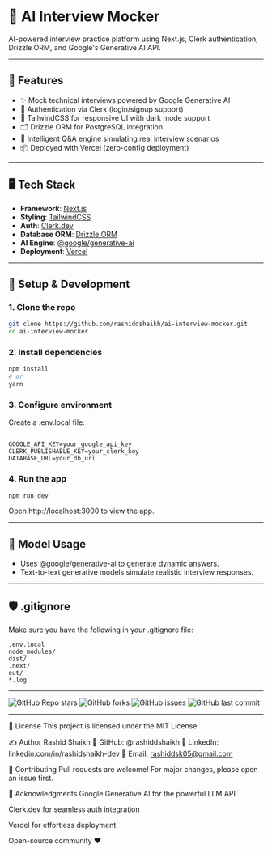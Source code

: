 # 🧠 AI Interview Mocker

AI-powered interview practice platform using Next.js, Clerk authentication, Drizzle ORM, and Google's Generative AI API.

---

## 🚀 Features

- ✨ Mock technical interviews powered by Google Generative AI
- 🔐 Authentication via Clerk (login/signup support)
- 🎨 TailwindCSS for responsive UI with dark mode support
- 🗂️ Drizzle ORM for PostgreSQL integration
- 🧠 Intelligent Q&A engine simulating real interview scenarios
- 📦 Deployed with Vercel (zero-config deployment)

---

## 🖥️ Tech Stack

- **Framework**: [Next.js](https://nextjs.org/)
- **Styling**: [TailwindCSS](https://tailwindcss.com/)
- **Auth**: [Clerk.dev](https://clerk.dev/)
- **Database ORM**: [Drizzle ORM](https://orm.drizzle.team/)
- **AI Engine**: [@google/generative-ai](https://www.npmjs.com/package/@google/generative-ai)
- **Deployment**: [Vercel](https://vercel.com/)

---
## 🧪 Setup & Development
### 1. Clone the repo
```bash
git clone https://github.com/rashiddshaikh/ai-interview-mocker.git
cd ai-interview-mocker
```
### 2. Install dependencies
```bash
npm install
# or
yarn
```
### 3. Configure environment
Create a .env.local file:

```env

GOOGLE_API_KEY=your_google_api_key
CLERK_PUBLISHABLE_KEY=your_clerk_key
DATABASE_URL=your_db_url
```
### 4.  Run the app
```bash
npm run dev
```

Open http://localhost:3000 to view the app.

---
## 🧠 Model Usage
- Uses @google/generative-ai to generate dynamic answers.
- Text-to-text generative models simulate realistic interview responses.
---

## 🛡️ .gitignore
Make sure you have the following in your .gitignore file:
```gitignore
.env.local
node_modules/
dist/
.next/
out/
*.log
```

---
![GitHub Repo stars](https://img.shields.io/github/stars/rashiddshaikh/ai-interview-mocker)
![GitHub forks](https://img.shields.io/github/forks/rashiddshaikh/ai-interview-mocker)
![GitHub issues](https://img.shields.io/github/issues/rashiddshaikh/ai-interview-mocker)
![GitHub last commit](https://img.shields.io/github/last-commit/rashiddshaikh/ai-interview-mocker)

---
📄 License
This project is licensed under the MIT License.

✍️ Author
Rashid Shaikh
🔗 GitHub: @rashiddshaikh
🔗 LinkedIn: linkedin.com/in/rashidshaikh-dev
📧 Email: rashiddsk05@gmail.com

🌟 Contributing
Pull requests are welcome!
For major changes, please open an issue first.

🙏 Acknowledgments
Google Generative AI for the powerful LLM API

Clerk.dev for seamless auth integration

Vercel for effortless deployment

Open-source community ❤️

